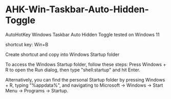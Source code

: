 # AHK-Win-Taskbar-Auto-Hidden-Toggle
AutoHotKey Windows Taskbar Auto Hidden Toggle
tested on Windows 11

shortcut key: Win+B

Create shortcut and copy into Windows Startup folder

To access the Windows Startup folder, follow these steps:
Press Windows + R to open the Run dialog, then type "shell:startup" and hit Enter. 

Alternatively, you can find the personal Startup folder by pressing Windows + R, typing "%appdata%", and navigating to Microsoft → Windows → Start Menu → Programs → Startup.